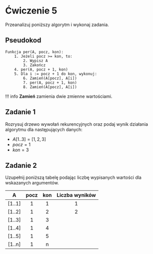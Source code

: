 # Ćwiczenie 5

Przeanalizuj poniższy algorytm i wykonaj zadania.

## Pseudokod

```
Funkcja per(A, pocz, kon):
    1. Jeżeli pocz >= kon, to:
        2. Wypisz A
        3. Zakończ
    4. per(A, pocz + 1, kon)
    5. Dla i := pocz + 1 do kon, wykonuj:
        6. Zamień(A[pocz], A[i])
        7. per(A, pocz + 1, kon)
        8. Zamień(A[pocz], A[i])
```

!!! info
	 **Zamień** zamienia dwie zmienne wartościami.

## Zadanie 1

Rozrysuj drzewo wywołań rekurencyjnych oraz podaj wynik działania algorytmu dla następujących danych:

- $A[1..3] = [1, 2, 3]$
- $pocz = 1$
- $kon = 3$

## Zadanie 2

Uzupełnij poniższą tabelę podając liczbę wypisanych wartości dla wskazanych argumentów.

|  A     | pocz | kon | Liczba wyników |
| :-:    | :--: | :-: | :----:         |
| [1..1] | 1    |  1  | 1              |
| [1..2] | 1    |  2  | 2              |
| [1..3] | 1    |  3  |                |
| [1..4] | 1    |  4  |                |
| [1..5] | 1    |  5  |                |
| [1..n] | 1    |  n  |                |
